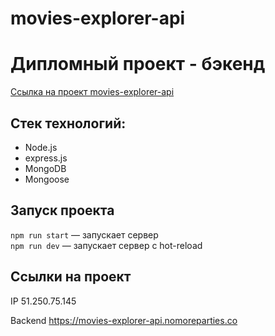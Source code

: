 # movies-explorer-api
# Дипломный проект - бэкенд
[Ссылка на проект movies-explorer-api](https://github.com/AsaevArtemV/movies-explorer-api)

## Стек технологий:

* Node.js
* express.js
* MongoDB
* Mongoose

## Запуск проекта

`npm run start` — запускает сервер   
`npm run dev` — запускает сервер с hot-reload

## Ссылки на проект

IP 51.250.75.145

Backend https://movies-explorer-api.nomoreparties.co
